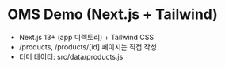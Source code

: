 # OMS Demo (Next.js + Tailwind)

- Next.js 13+ (app 디렉토리) + Tailwind CSS
- /products, /products/[id] 페이지는 직접 작성
- 더미 데이터: src/data/products.js
